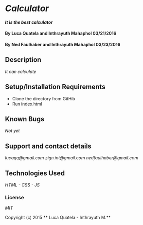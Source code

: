 # _Calculator_

#### _It is the best calculator_

#### By Luca Quatela and Inthrayuth Mahaphol 03/21/2016
#### By Ned Faulhaber and Inthrayuth Mahaphol 03/23/2016

## Description

_It can calculate_

## Setup/Installation Requirements

* Clone the directory from GitHib
* Run index.html

## Known Bugs

_Not yet_

## Support and contact details

_lucaqq@gmail.com_
_zign.int@gmail.com_
_nedfaulhaber@gmail.com_

## Technologies Used

_HTML - CSS - JS_

### License

*MIT*

Copyright (c) 2015 ** Luca Quatela - Inthrayuth M.**
